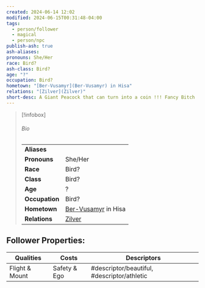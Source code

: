 ```yaml
---
created: 2024-06-14 12:02
modified: 2024-06-15T00:31:48-04:00
tags:
  - person/follower
  - magical
  - person/npc
publish-ash: true
ash-aliases: 
pronouns: She/Her
race: Bird?
ash-class: Bird?
age: "?"
occupation: Bird?
hometown: "[Ber-Vusamyr](Ber-Vusamyr) in Hisa"
relations: "[Zilver](Zilver)"
short-desc: A Giant Peacock that can turn into a coin !!! Fancy Bitch
---
```

> [!infobox]
> ###### Bio
> |                |                  |
> | -------------- | ---------------- |
> |**Aliases**     |                 |
> |**Pronouns**    | She/Her           |
> |**Race**        | Bird?            |
> |**Class**         | Bird?            |
> |**Age**         | ?            |
> |**Occupation**  | Bird?        |
> |**Hometown**|[Ber-Vusamyr](Ber-Vusamyr) in Hisa|
> |**Relations**| [Zilver](Zilver) |
> 

## Follower Properties:

| Qualities      | Costs        | Descriptors                                 |
| -------------- | ------------ | ------------------------------------------- |
| Flight & Mount | Safety & Ego | #descriptor/beautiful, #descriptor/athletic |
